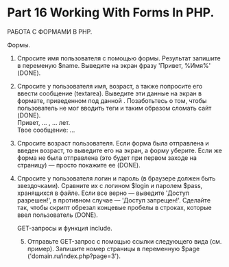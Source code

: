 ﻿# Part 16 Working With Forms In PHP.

 РАБОТА С ФОРМАМИ В PHP.

 Формы.

 1. Спросите имя пользователя с помощью формы. Результат запишите в переменую $name. Выведите на экран фразу 'Привет, %Имя%' (DONE).
 2. Спросите у пользователя имя, возраст, а также попросите его ввести сообщение (textarea). Выведите эти данные на экран в формате, приведенном под данной . Позаботьтесь о том, чтобы пользователь не мог вводить
    теги и таким образом сломать сайт (DONE). <br>
    Привет, ... , ... лет. <br>
    Твое сообщение: ...
 3. Спросите возраст пользователя. Если форма была отправлена и введен возраст, то выведите его на экран, а форму уберите. Если же форма не была отправлена (это будет при первом заходе на страницу) — просто покажите ее 
    (DONE).
 4. Спросите у пользователя логин и пароль (в браузере должен быть звездочками). Сравните их с логином $login и паролем $pass, хранящихся в файле. Если все верно — выведите 'Доступ разрешен!', в противном случае — 'Доступ
    запрещен!'. Сделайте так, чтобы скрипт обрезал концевые пробелы в строках, которые ввел пользователь (DONE).

    GET-запросы и функция include.

    5. Отправьте GET-запрос с помощью ссылки следующего вида (см. пример). Запишите номер страницы в переменную $page ('domain.ru/index.php?page=3').

